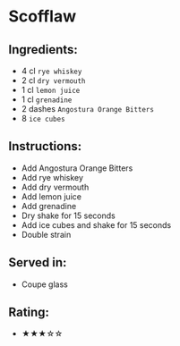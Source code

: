 # Scofflaw

## Ingredients:
- 4 cl `rye whiskey`
- 2 cl `dry vermouth`
- 1 cl `lemon juice`
- 1 cl `grenadine`
- 2 dashes `Angostura Orange Bitters`
- 8 `ice cubes`

## Instructions:
- Add Angostura Orange Bitters
- Add rye whiskey
- Add dry vermouth
- Add lemon juice
- Add grenadine
- Dry shake for 15 seconds
- Add ice cubes and shake for 15 seconds
- Double strain

## Served in:
- Coupe glass

## Rating:
- ★★★☆☆